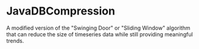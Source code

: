 # JavaDBCompression
A modified version of the "Swinging Door" or "Sliding Window" algorithm that can reduce the size of timeseries data while still providing meaningful trends.
